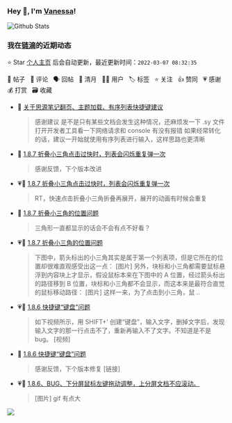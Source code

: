 ### Hey 👋, I'm [Vanessa](http://vanessa.b3log.org/)!

![Github Stats](https://github-readme-stats.vercel.app/api?username=Vanessa219&show_icons=true)

<!--events start -->

### 我在[链滴](https://ld246.com)的近期动态

⭐️ Star [个人主页](https://github.com/Vanessa219/Vanessa219) 后会自动更新，最近更新时间：`2022-03-07 08:32:35`

📝 帖子 &nbsp; 💬 评论 &nbsp; 🗣 回帖 &nbsp; 🌙 清月 &nbsp; 👨‍💻 用户 &nbsp; 🏷️ 标签 &nbsp; ⭐️ 关注 &nbsp; 👍 赞同 &nbsp; 💗 感谢 &nbsp; 💰 打赏 &nbsp; 🗃 收藏

* 💬 [关于思源笔记翻页、主题加载、有序列表快捷键建议](https://ld246.com/article/1646494797569/comment/1646529886119#comments)

  > 感谢建议 是不是只有某些文档会发生这种情况，还麻烦发一下 .sy 文件 打开开发者工具看一下网络请求和 console 有没有报错 如果经常转化的话，建议一开始就使用有序列表进行输入，这样思路也更清晰
* 💬 [1.8.7 折叠小三角点击过快时，列表会闪烁重复弹一次](https://ld246.com/article/1646494616831/comment/1646529560078#comments)

  > 感谢反馈，下个版本改进
* 💗📝 [1.8.7 折叠小三角点击过快时，列表会闪烁重复弹一次](https://ld246.com/article/1646494616831)

  > RT，快速点击折叠小三角折叠再展开，展开的动画有时候会重复
* 💬 [1.8.7 折叠小三角的位置问题](https://ld246.com/article/1646494740847/comment/1646527232050#comments)

  > 三角形一直都显示的话会不会有点不好看？
* 💗📝 [1.8.7 折叠小三角的位置问题](https://ld246.com/article/1646494740847)

  > 下图中，箭头标出的小三角其实是属于第一个列表项，但是它所在的位置却很难直观感受出这一点： [图片] 另外，块标和小三角都需要鼠标悬浮到内容块上才显示，假设鼠标本来在下图中的 A 位置，经过箭头标出的路径移到 B 位置，块标和小三角都不会显示，而这本来是最符合直觉的鼠标移动路径： [图片] 这样一来，为了点击到小三角，鼠 ..
* 💗📝 [1.8.6 快捷键“键盘”问题](https://ld246.com/article/1646402006785)

  > 如下视频所示，用 SHIFT+' 创建“键盘”，输入文字，删掉文字后，发现输入文字的那一行点击不了，重新再输入不了文字。不知道是不是 bug。 [视频]
* 💬 [1.8.6 快捷键“键盘”问题](https://ld246.com/article/1646402006785/comment/1646526841967#comments)

  > 感谢反馈，下个版本修复 [链接]
* 💗📝 [1.8.6、BUG、下分屏鼠标左键拖动调整，上分屏文档不应滚动。](https://ld246.com/article/1646375640041)

  > [图片] gif 有点大


<!--events end -->

<a title="Hits" target="_blank" href="https://github.com/Vanessa219/Vanessa219"><img src="https://hits.b3log.org/Vanessa219/Vanessa219.svg"></a>
